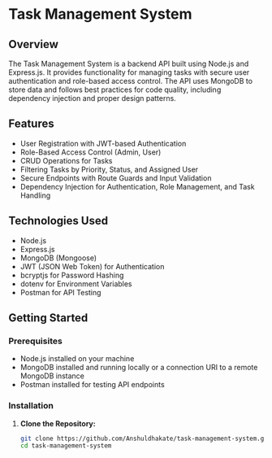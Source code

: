 # Task Management System

## Overview

The Task Management System is a backend API built using Node.js and Express.js. It provides functionality for managing tasks with secure user authentication and role-based access control. The API uses MongoDB to store data and follows best practices for code quality, including dependency injection and proper design patterns.

## Features

- User Registration with JWT-based Authentication
- Role-Based Access Control (Admin, User)
- CRUD Operations for Tasks
- Filtering Tasks by Priority, Status, and Assigned User
- Secure Endpoints with Route Guards and Input Validation
- Dependency Injection for Authentication, Role Management, and Task Handling

## Technologies Used

- Node.js
- Express.js
- MongoDB (Mongoose)
- JWT (JSON Web Token) for Authentication
- bcryptjs for Password Hashing
- dotenv for Environment Variables
- Postman for API Testing

## Getting Started

### Prerequisites

- Node.js installed on your machine
- MongoDB installed and running locally or a connection URI to a remote MongoDB instance
- Postman installed for testing API endpoints

### Installation

1. **Clone the Repository:**

   ```bash
   git clone https://github.com/Anshuldhakate/task-management-system.git
   cd task-management-system

